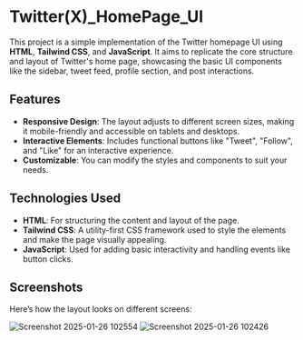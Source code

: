 # Twitter(X)_HomePage_UI

This project is a simple implementation of the Twitter homepage UI using **HTML**, **Tailwind CSS**, and **JavaScript**. It aims to replicate the core structure and layout of Twitter's home page, showcasing the basic UI components like the sidebar, tweet feed, profile section, and post interactions.

## Features

- **Responsive Design**: The layout adjusts to different screen sizes, making it mobile-friendly and accessible on tablets and desktops.
- **Interactive Elements**: Includes functional buttons like "Tweet", "Follow", and "Like" for an interactive experience.
- **Customizable**: You can modify the styles and components to suit your needs.

## Technologies Used

- **HTML**: For structuring the content and layout of the page.
- **Tailwind CSS**: A utility-first CSS framework used to style the elements and make the page visually appealing.
- **JavaScript**: Used for adding basic interactivity and handling events like button clicks.

## Screenshots

Here’s how the layout looks on different screens:

![Screenshot 2025-01-26 102554](https://github.com/user-attachments/assets/e9d5b08e-4938-4e52-9e78-ff564dd5d108)
![Screenshot 2025-01-26 102426](https://github.com/user-attachments/assets/fca8c4bc-e31c-4781-9b92-dc6de3caf331)


